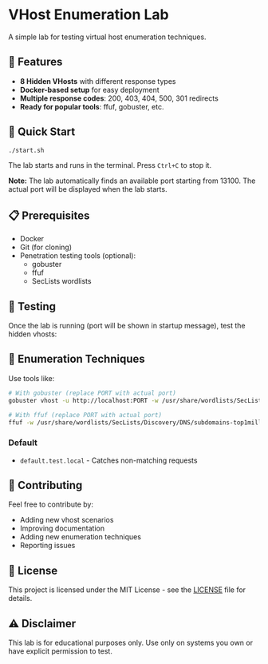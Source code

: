 # VHost Enumeration Lab

A simple lab for testing virtual host enumeration techniques.

## 🎯 Features

- **8 Hidden VHosts** with different response types
- **Docker-based setup** for easy deployment
- **Multiple response codes**: 200, 403, 404, 500, 301 redirects
- **Ready for popular tools**: ffuf, gobuster, etc.

## 🚀 Quick Start

```bash
./start.sh
```

The lab starts and runs in the terminal. Press `Ctrl+C` to stop it.

**Note:** The lab automatically finds an available port starting from 13100. The actual port will be displayed when the lab starts.

## 📋 Prerequisites

- Docker
- Git (for cloning)
- Penetration testing tools (optional):
  - gobuster
  - ffuf
  - SecLists wordlists

## 🧪 Testing

Once the lab is running (port will be shown in startup message), test the hidden vhosts:

## 🎯 Enumeration Techniques

Use tools like:

```bash
# With gobuster (replace PORT with actual port)
gobuster vhost -u http://localhost:PORT -w /usr/share/wordlists/SecLists/Discovery/DNS/subdomains-top1million-5000.txt

# With ffuf (replace PORT with actual port)
ffuf -w /usr/share/wordlists/SecLists/Discovery/DNS/subdomains-top1million-5000.txt -u http://localhost:PORT -H "Host: FUZZ.test.local"

```
### Default
- `default.test.local` - Catches non-matching requests



## 🤝 Contributing

Feel free to contribute by:
- Adding new vhost scenarios
- Improving documentation
- Adding new enumeration techniques
- Reporting issues

## 📄 License

This project is licensed under the MIT License - see the [LICENSE](LICENSE) file for details.

## ⚠️ Disclaimer

This lab is for educational purposes only. Use only on systems you own or have explicit permission to test.
